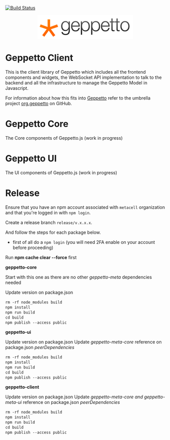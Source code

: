 [![Build Status](https://travis-ci.org/openworm/org.geppetto.frontend.png?branch=master)](https://travis-ci.org/openworm/org.geppetto.frontend)

<p align="center">
  <img src="https://github.com/tarelli/bucket/blob/master/geppetto%20logo.png?raw=true" alt="Geppetto logo"/>
</p>

# Geppetto Client

This is the client library of Geppetto which includes all the frontend components and widgets, the WebSocket API implementation to talk to the backend and all the infrastructure to manage the Geppetto Model in Javascript.

For information about how this fits into [Geppetto](http://www.geppetto.org/) refer to the umbrella project [org.geppetto](https://github.com/openworm/org.geppetto) on GitHub.

# Geppetto Core

The Core components of Geppetto.js (work in progress)

# Geppetto UI

The UI components of Geppetto.js (work in progress)

# Release

Ensure that you have an npm account associated with `metacell` organization and that you're logged in with `npm login`.

Create a release branch `release/v.x.x.x`.

And follow the steps for each package below.

* first of all do a `npm login` (you will need 2FA enable on your account before proceeding)

Run **npm cache clear --force** first

**geppetto-core**

Start with this one as there are no other *geppetto-meta* dependencies needed

Update version on package.json

```
rm -rf node_modules build 
npm install
npm run build
cd build
npm publish --access public
```

**geppetto-ui**

Update version on package.json
Update *geppetto-meta-core* reference on package.json *peerDependencies*

```
rm -rf node_modules build  
npm install
npm run build
cd build
npm publish --access public
```

**geppetto-client**

Update version on package.json
Update *geppetto-meta-core and geppetto-meta-ui* reference on package.json *peerDependencies*

```
rm -rf node_modules build 
npm install
npm run build
cd build
npm publish --access public
```
